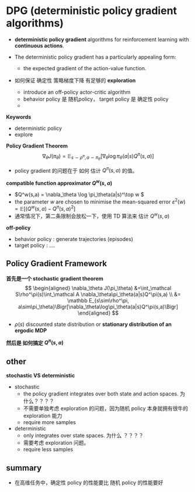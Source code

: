 # DPG (deterministic policy gradient algorithms)

* **deterministic policy gradient** algorithms for reinforcement learning with **continuous actions**.



* The deterministic policy gradient has a particularly appealing form:
  * the expected gradient of the action-value function.



* 如何保证 确定性 策略梯度下降 有足够的 **exploration**
  * introduce an off-policy actor-critic algorithm
  * behavior policy 是 随机policy， target policy 是 确定性 policy
  * ​



**Keywords**

* deterministic policy
* explore



**Policy Gradient Theorem**
$$
\nabla_\theta J(\pi_\theta) = \mathbb E_{s\sim\rho^\pi, a\sim\pi_\theta}\Bigr[\nabla_\theta\log\pi_\theta(a|s)Q^\pi(s,a)\Bigr]
$$

* policy gradient 的问题在于 如何 估计  $Q^\pi(s,a)$ 的值。



**compatible function approximator  $Q^w(s,a)$**

* $Q^w(s,a) = \nabla_\theta \log \pi_\theta(a|s)^\top w $
* the parameter $w$ are chosen to minimise the mean-squared error $\varepsilon^2(w)=\mathbb E\Biggr[\Bigr(Q^w(s,a)-Q^\pi(s,a\Bigr)^2\Biggr]$
* 通常情况下，第二条限制会放松一下，使用 TD 算法来 估计 $Q^w(s,a)$



**off-policy**

* behavior policy : generate trajectories (episodes)
* target policy : .... 



## Policy Gradient Framework

**首先是一个 stochastic gradient theorem**
$$
\begin{aligned}
\nabla_\theta J(\pi_\theta) &=\int_\mathcal S\rho^\pi(s)\int_\mathcal A \nabla_\theta\pi_\theta(a|s)Q^\pi(s,a) \\
&= \mathbb E_{s\sim\rho^\pi, a\sim\pi_\theta}\Bigr[\nabla_\theta\log\pi_\theta(a|s)Q^\pi(s,a)\Bigr]
\end{aligned}
$$

* $\rho(s)$  discounted state distribution  or **stationary distribution of an ergodic MDP**



**然后是 如何搞定 $Q^\pi(s,a)$**





## other

**stochastic VS deterministic**

* stochastic
  * the policy gradient integrates over both state and action spaces.   为什么？？？？
  * 不需要单独考虑 exploration 的问题，因为随机 policy 本身就拥有很牛的 exploration 能力
  * require more samples
* deterministic
  * only integrates over state spaces.  为什么 ？？？？
  * 需要考虑 exploration 问题。
  * require less samples

## summary

* 在高维任务中，确定性 policy 的性能要比 随机 policy 的性能要好